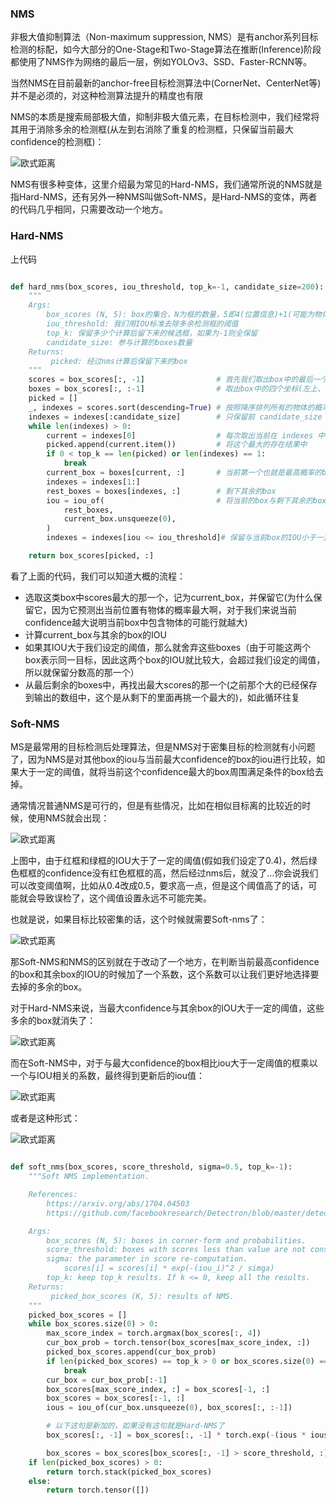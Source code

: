 ### NMS

非极大值抑制算法（Non-maximum suppression, NMS）是有anchor系列目标检测的标配，如今大部分的One-Stage和Two-Stage算法在推断(Inference)阶段都使用了NMS作为网络的最后一层，例如YOLOv3、SSD、Faster-RCNN等。

当然NMS在目前最新的anchor-free目标检测算法中(CornerNet、CenterNet等)并不是必须的，对这种检测算法提升的精度也有限

NMS的本质是搜索局部极大值，抑制非极大值元素，在目标检测中，我们经常将其用于消除多余的检测框(从左到右消除了重复的检测框，只保留当前最大confidence的检测框)：

![欧式距离](../../images/nms1.png)

NMS有很多种变体，这里介绍最为常见的Hard-NMS，我们通常所说的NMS就是指Hard-NMS，还有另外一种NMS叫做Soft-NMS，是Hard-NMS的变体，两者的代码几乎相同，只需要改动一个地方。

### Hard-NMS

上代码

```python

def hard_nms(box_scores, iou_threshold, top_k=-1, candidate_size=200):
    """
    Args:
        box_scores (N, 5): box的集合，N为框的数量，5即4(位置信息)+1(可能为物体的概率)
        iou_threshold: 我们用IOU标准去除多余检测框的阈值
        top_k: 保留多少个计算后留下来的候选框，如果为-1则全保留
        candidate_size: 参与计算的boxes数量
    Returns:
         picked: 经过nms计算后保留下来的box
    """
    scores = box_scores[:, -1]                # 首先我们取出box中的最后一个元素也就是当前box检测到物体的概率
    boxes = box_scores[:, :-1]                # 取出box中的四个坐标(左上、右下)
    picked = []  
    _, indexes = scores.sort(descending=True) # 按照降序排列所有的物体的概率，得到排序后在原数组中的索引信息 indexes
    indexes = indexes[:candidate_size]        # 只保留前 candidate_size 个 boxes 其余的不考虑了
    while len(indexes) > 0:
        current = indexes[0]                  # 每次取出当前在 indexes 中 检测到物体概率最大的一个 
        picked.append(current.item())         # 将这个最大的存在结果中
        if 0 < top_k == len(picked) or len(indexes) == 1:
            break
        current_box = boxes[current, :]       # 当前第一个也就是最高概率的box
        indexes = indexes[1:]                
        rest_boxes = boxes[indexes, :]        # 剩下其余的box
        iou = iou_of(                         # 将当前的box与剩下其余的boxes用IOU标准进行筛选
            rest_boxes,
            current_box.unsqueeze(0),
        )
        indexes = indexes[iou <= iou_threshold]# 保留与当前box的IOU小于一定阈值的boxes，

    return box_scores[picked, :]

```

看了上面的代码，我们可以知道大概的流程：

- 选取这类box中scores最大的那一个，记为current_box，并保留它(为什么保留它，因为它预测出当前位置有物体的概率最大啊，对于我们来说当前confidence越大说明当前box中包含物体的可能行就越大)
- 计算current_box与其余的box的IOU
- 如果其IOU大于我们设定的阈值，那么就舍弃这些boxes（由于可能这两个box表示同一目标，因此这两个box的IOU就比较大，会超过我们设定的阈值，所以就保留分数高的那一个）
- 从最后剩余的boxes中，再找出最大scores的那一个(之前那个大的已经保存到输出的数组中，这个是从剩下的里面再挑一个最大的)，如此循环往复

### Soft-NMS

MS是最常用的目标检测后处理算法，但是NMS对于密集目标的检测就有小问题了，因为NMS是对其他box的iou与当前最大confidence的box的iou进行比较，如果大于一定的阈值，就将当前这个confidence最大的box周围满足条件的box给去掉。

通常情况普通NMS是可行的，但是有些情况，比如在相似目标离的比较近的时候，使用NMS就会出现：

![欧式距离](../../images/nms2.png)

上图中，由于红框和绿框的IOU大于了一定的阈值(假如我们设定了0.4)，然后绿色框框的confidence没有红色框框的高，然后经过nms后，就没了…你会说我们可以改变阈值啊，比如从0.4改成0.5，要求高一点，但是这个阈值高了的话，可能就会导致误检了，这个阈值设置永远不可能完美。

也就是说，如果目标比较密集的话，这个时候就需要Soft-nms了：

![欧式距离](../../images/nms3.png)

那Soft-NMS和NMS的区别就在于改动了一个地方，在判断当前最高confidence的box和其余box的IOU的时候加了一个系数，这个系数可以让我们更好地选择要去掉的多余的box。

对于Hard-NMS来说，当最大confidence与其余box的IOU大于一定的阈值，这些多余的box就消失了：

![欧式距离](../../images/nms4.png)

而在Soft-NMS中，对于与最大confidence的box相比iou大于一定阈值的框乘以一个与IOU相关的系数，最终得到更新后的iou值：

![欧式距离](../../images/nms5.png)

或者是这种形式：

![欧式距离](../../images/nms6.png)

``` python

def soft_nms(box_scores, score_threshold, sigma=0.5, top_k=-1):
    """Soft NMS implementation.

    References:
        https://arxiv.org/abs/1704.04503
        https://github.com/facebookresearch/Detectron/blob/master/detectron/utils/cython_nms.pyx

    Args:
        box_scores (N, 5): boxes in corner-form and probabilities.
        score_threshold: boxes with scores less than value are not considered.
        sigma: the parameter in score re-computation.
            scores[i] = scores[i] * exp(-(iou_i)^2 / simga)
        top_k: keep top_k results. If k <= 0, keep all the results.
    Returns:
         picked_box_scores (K, 5): results of NMS.
    """
    picked_box_scores = []
    while box_scores.size(0) > 0:
        max_score_index = torch.argmax(box_scores[:, 4])
        cur_box_prob = torch.tensor(box_scores[max_score_index, :])
        picked_box_scores.append(cur_box_prob)
        if len(picked_box_scores) == top_k > 0 or box_scores.size(0) == 1:
            break
        cur_box = cur_box_prob[:-1]
        box_scores[max_score_index, :] = box_scores[-1, :]
        box_scores = box_scores[:-1, :]
        ious = iou_of(cur_box.unsqueeze(0), box_scores[:, :-1])

        # 以下这句是新加的，如果没有这句就是Hard-NMS了
        box_scores[:, -1] = box_scores[:, -1] * torch.exp(-(ious * ious) / sigma) 

        box_scores = box_scores[box_scores[:, -1] > score_threshold, :]
    if len(picked_box_scores) > 0:
        return torch.stack(picked_box_scores)
    else:
        return torch.tensor([])

``` 